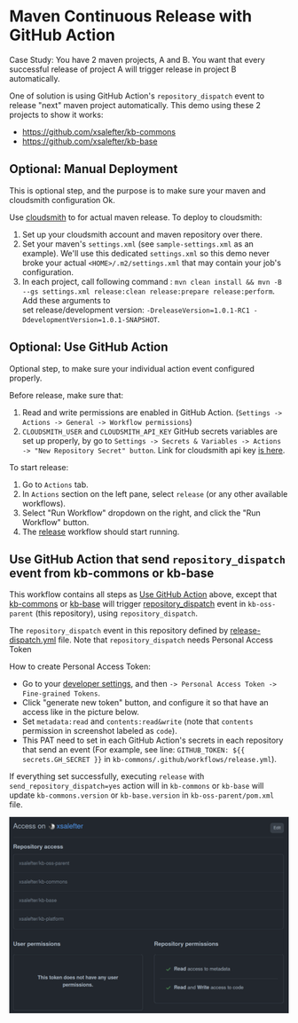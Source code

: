 # Maven Continuous Release with GitHub Action

Case Study: You have 2 maven projects, A and B. You want that every successful release of project A will trigger release 
in project B automatically.

One of solution is using GitHub Action's `repository_dispatch` event to release "next" maven project automatically. This 
demo using these 2 projects to show it works:

- https://github.com/xsalefter/kb-commons
- https://github.com/xsalefter/kb-base

## Optional: Manual Deployment

This is optional step, and the purpose is to make sure your maven and cloudsmith configuration Ok.

Use [cloudsmith](https://cloudsmith.io) to for actual maven release. To deploy to cloudsmith:

1. Set up your cloudsmith account and maven repository over there.
2. Set your maven's `settings.xml` (see `sample-settings.xml` as an example). We'll use this dedicated `settings.xml` so
   this demo never broke your actual `<HOME>/.m2/settings.xml` that may contain your job's configuration.
3. In each project, call following command :
   `mvn clean install && mvn -B --gs settings.xml release:clean release:prepare release:perform`. Add these arguments to  
   set release/development version: ` -DreleaseVersion=1.0.1-RC1 -DdevelopmentVersion=1.0.1-SNAPSHOT `.

## Optional: Use GitHub Action

Optional step, to make sure your individual action event configured properly.

Before release, make sure that:

1. Read and write permissions are enabled in GitHub Action. (`Settings -> Actions -> General -> Workflow permissions`)
2. `CLOUDSMITH_USER` and `CLOUDSMITH_API_KEY` GitHub secrets variables are set up properly, by go to
   `Settings -> Secrets & Variables -> Actions -> "New Repository Secret" button`.
   Link for cloudsmith api key [is here](https://cloudsmith.io/user/settings/api/).

To start release:

1. Go to `Actions` tab.
2. In `Actions` section on the left pane, select `release` (or any other available workflows).
3. Select "Run Workflow" dropdown on the right, and click the "Run Workflow" button.
4. The [release](https://github.com/xsalefter/kb-oss-parent/blob/master/.github/workflows/release.yml) workflow should 
   start running.

## Use GitHub Action that send `repository_dispatch` event from kb-commons or kb-base

This workflow contains all steps as [Use GitHub Action](#optional-use-github-action) above, except that 
[kb-commons](https://github.com/xsalefter/kb-commons) or [kb-base](https://github.com/xsalefter/kb-base) will trigger [repository_dispatch](https://docs.github.com/en/webhooks-and-events/webhooks/webhook-events-and-payloads#repository_dispatch) event in 
`kb-oss-parent` (this repository), using `repository_dispatch`.

The `repository_dispatch` event in this repository defined by [release-dispatch.yml](https://github.com/xsalefter/kb-oss-parent/blob/master/.github/workflows/release-dispatch.yml) file. Note that `repository_dispatch` needs Personal Access Token 

How to create Personal Access Token:
- Go to your [developer settings](https://github.com/settings/apps), and then `-> Personal Access Token -> Fine-grained Tokens`.
- Click "generate new token" button, and configure it so that have an access like in the picture below.
- Set `metadata:read` and `contents:read&write` (note that `contents` permission in screenshot labeled as `code`).
- This PAT need to set in each GitHub Action's secrets in each repository that send an event
  (For example, see line: `GITHUB_TOKEN: ${{ secrets.GH_SECRET }}` in `kb-commons/.github/workflows/release.yml`).

If everything set successfully, executing `release` with `send_repository_dispatch=yes` action will in `kb-commons` or 
`kb-base` will update `kb-commons.version` or `kb-base.version` in `kb-oss-parent/pom.xml` file.

![](./assets/rd-pat.png "repository dispatch's personal access token")